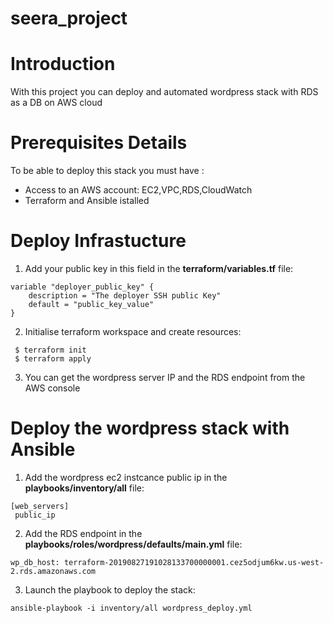 # seera_project


# Introduction
With this project you can deploy and automated wordpress stack with RDS as a DB on AWS cloud

# Prerequisites Details
To be able to deploy this stack you must have :

* Access to an AWS account: EC2,VPC,RDS,CloudWatch
* Terraform and Ansible istalled

# Deploy Infrastucture

1. Add your public key in this field in the **terraform/variables.tf** file:

```
variable "deployer_public_key" {
    description = "The deployer SSH public Key"
    default = "public_key_value"
}
```

2. Initialise terraform workspace and create resources:
```
 $ terraform init
 $ terraform apply
```

3. You can get the wordpress server IP and the RDS endpoint from the AWS console

# Deploy the wordpress stack with Ansible

1. Add the wordpress ec2 instcance public ip in the **playbooks/inventory/all** file:

```
[web_servers]
 public_ip
```

2. Add the RDS endpoint in the **playbooks/roles/wordpress/defaults/main.yml** file:

`wp_db_host: terraform-20190827191028133700000001.cez5odjum6kw.us-west-2.rds.amazonaws.com`

3. Launch the playbook to deploy the stack:

`ansible-playbook -i inventory/all wordpress_deploy.yml`